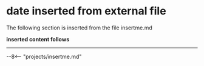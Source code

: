 # date inserted from external file

The following section is inserted from the file insertme.md

**inserted content follows**
***

--8<-- "projects/insertme.md"

